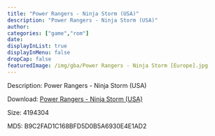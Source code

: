 ```yaml
---
title: "Power Rangers - Ninja Storm (USA)"
description: "Power Rangers - Ninja Storm (USA)"
author: 
categories: ["game","rom"]
date: 
displayInList: true
displayInMenu: false
dropCap: false
featuredImage: /img/gba/Power Rangers - Ninja Storm [Europe].jpg
---
```


Description: Power Rangers - Ninja Storm (USA)

Download: <a style="text-decoration:underline;" href="https://mega.nz/#!3aZ2RCrA!YOd2Vg9fq6uIaLv351l1147LsA5G1zaeAUtYVzkiDCM" target = "_blank" rel = "nofollow" > Power Rangers - Ninja Storm (USA)</a>

Size: 4194304

MD5: B9C2FAD1C168BFD5D0B5A6930E4E1AD2

